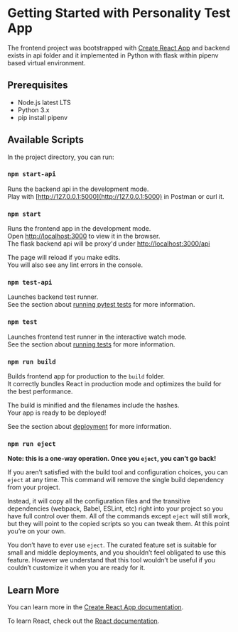 # Getting Started with Personality Test App

The frontend project was bootstrapped with [Create React App](https://github.com/facebook/create-react-app) and backend exists
in api folder and it implemented in Python with flask within pipenv based virtual environment.

## Prerequisites

* Node.js latest LTS
* Python 3.x
* pip install pipenv

## Available Scripts

In the project directory, you can run:

### `npm start-api`

Runs the backend api in the development mode.\
Play with [http://127.0.0.1:5000](http://127.0.0.1:5000) in Postman or curl it.

### `npm start`

Runs the frontend app in the development mode.\
Open [http://localhost:3000](http://localhost:3000) to view it in the browser.\
The flask backend api will be proxy'd under [http://localhost:3000/api](http://localhost:3000/api)

The page will reload if you make edits.\
You will also see any lint errors in the console.

### `npm test-api`

Launches backend test runner.\
See the section about [running pytest tests](hhttps://docs.pytest.org/en/7.1.x/how-to/usage.html) for more information.

### `npm test`

Launches frontend test runner in the interactive watch mode.\
See the section about [running tests](https://facebook.github.io/create-react-app/docs/running-tests) for more information.

### `npm run build`

Builds frontend app for production to the `build` folder.\
It correctly bundles React in production mode and optimizes the build for the best performance.

The build is minified and the filenames include the hashes.\
Your app is ready to be deployed!

See the section about [deployment](https://facebook.github.io/create-react-app/docs/deployment) for more information.

### `npm run eject`

**Note: this is a one-way operation. Once you `eject`, you can’t go back!**

If you aren’t satisfied with the build tool and configuration choices, you can `eject` at any time. This command will remove the single build dependency from your project.

Instead, it will copy all the configuration files and the transitive dependencies (webpack, Babel, ESLint, etc) right into your project so you have full control over them. All of the commands except `eject` will still work, but they will point to the copied scripts so you can tweak them. At this point you’re on your own.

You don’t have to ever use `eject`. The curated feature set is suitable for small and middle deployments, and you shouldn’t feel obligated to use this feature. However we understand that this tool wouldn’t be useful if you couldn’t customize it when you are ready for it.

## Learn More

You can learn more in the [Create React App documentation](https://facebook.github.io/create-react-app/docs/getting-started).

To learn React, check out the [React documentation](https://reactjs.org/).
